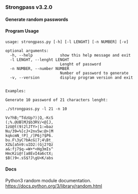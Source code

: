 ### Strongpass v3.2.0

#### Generate random passwords 

#### Program Usage

```
usage: strongpass.py [-h] [-l LENGHT] [-n NUMBER] [-v]

optional arguments:
  -h, --help            show this help message and exit
  -l LENGHT, --lenght LENGHT
                        Lenght of password
  -n NUMBER, --number NUMBER
                        Number of password to generate
  -v, --version         display program version and exit


Examples:

Generate 10 password of 21 characters lenght:

./strongpass.py -l 21 -n 10 

Vv?hB;^TdzUp?)|Q,-KcS
(;%.@UBlMJ$b3RV/<@[J,
1zU@t(9)2lJTY>|1:=baz
Nu/39=%[cJ+2nv5w:@>|M
kqkcmN_!P]_/]P6j?$P6.
bu.F\3yC?bAcG|7;4\Bt_
XZ&[a5n9:uID2:(Gj2?Qz
a&:fj7$q-=W+*<Hg3mIs^
HmcKzi@![a8EvI4a6ctX;
$B()9<.sS$?J\gU<K/abs
```



#### Docs
Python3 random module documentation.
https://docs.python.org/3/library/random.html

